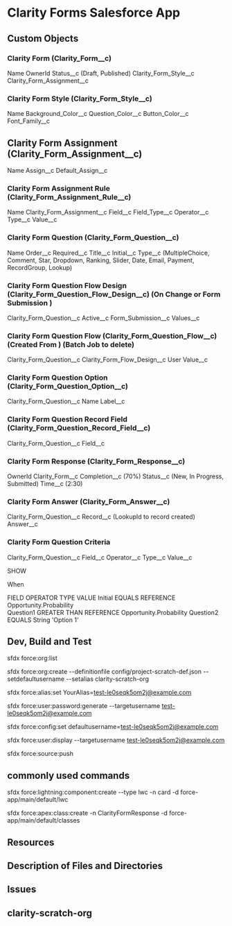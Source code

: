 # Clarity Forms Salesforce App

## Custom Objects

### Clarity Form (Clarity_Form__c)

Name
OwnerId
Status__c (Draft, Published)
Clarity_Form_Style__c
Clarity_Form_Assignment__c

### Clarity Form Style (Clarity_Form_Style__c)

Name
Background_Color__c
Question_Color__c
Button_Color__c
Font_Family__c

## Clarity Form Assignment (Clarity_Form_Assignment__c)

Name
Assign__c
Default_Assign__c

### Clarity Form Assignment Rule (Clarity_Form_Assignment_Rule__c)

Name
Clarity_Form_Assignment__c
Field__c
Field_Type__c
Operator__c
Type__c
Value__c

### Clarity Form Question (Clarity_Form_Question__c)

Name
Order__c
Required__c
Title__c
Initial__c 
Type__c (MultipleChoice, Comment, Star, Dropdown, Ranking, Slider, Date, Email, Payment, RecordGroup, Lookup)

### Clarity Form Question Flow Design (Clarity_Form_Question_Flow_Design__c) (On Change or Form Submission )

Clarity_Form_Question__c
Active__c 
Form_Submission__c 
Values__c 

### Clarity Form Question Flow (Clarity_Form_Question_Flow__c) (Created From ) (Batch Job to delete)

Clarity_Form_Question__c
Clarity_Form_Flow_Design__c
User
Value__c 

### Clarity Form Question Option (Clarity_Form_Question_Option__c)

Clarity_Form_Question__c
Name
Label__c

### Clarity Form Question Record Field (Clarity_Form_Question_Record_Field__c)

Clarity_Form_Question__c
Field__c

### Clarity Form Response (Clarity_Form_Response__c)

OwnerId
Clarity_Form__c
Completion__c (70%)
Status__c (New, In Progress, Submitted)
Time__c (2:30)

### Clarity Form Answer (Clarity_Form_Answer__c)

Clarity_Form_Question__c
Record__c (LookupId to record created)
Answer__c 

### Clarity Form Question Criteria 

Clarity_Form_Question__c
Field__c
Operator__c
Type__c
Value__c

SHOW 

When

FIELD           OPERATOR            TYPE            VALUE
Initial         EQUALS              REFERENCE       Opportunity.Probability  
Question1       GREATER THAN        REFERENCE       Opportunity.Probability
Question2       EQUALS              String          'Option 1'



## Dev, Build and Test
sfdx force:org:list

sfdx force:org:create --definitionfile config/project-scratch-def.json --setdefaultusername --setalias clarity-scratch-org

sfdx force:alias:set YourAlias=test-le0seqk5om2j@example.com

sfdx force:user:password:generate --targetusername test-le0seqk5om2j@example.com

sfdx force:config:set defaultusername=test-le0seqk5om2j@example.com

sfdx force:user:display --targetusername test-le0seqk5om2j@example.com

sfdx force:source:push

## commonly used commands

sfdx force:lightning:component:create --type lwc -n card -d force-app/main/default/lwc

sfdx force:apex:class:create -n ClarityFormResponse -d force-app/main/default/classes


## Resources


## Description of Files and Directories


## Issues


## clarity-scratch-org 


